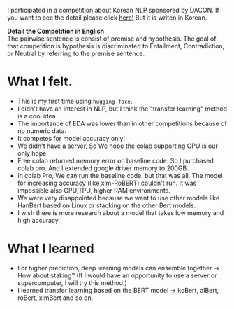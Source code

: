 I participated in a competition about Korean NLP sponsored by DACON.
If you want to see the detail please click [here!](https://dacon.io/competitions/official/235875/overview/description)
But it is writen in Korean.

**Detail the Competition in English**</br>
The pairwise sentence is consist of premise and hypothesis.
The goal of that competition is hypothesis is discriminated to Entailment, Contradiction, or Neutral by referring to the premise sentence.

# What I felt.
- This is my first time using `hugging face`.
- I didn't have an interest in NLP, but I think the "transfer learning" method is a cool idea.
- The importance of EDA was lower than in other competitions because of no numeric data.
- It competes for model accuracy only!
- We didn't have a server, So We hope the colab supporting GPU is our only hope.
- Free colab returned memory error on baseline code. So I purchased colab pro. And I extended google driver memory to 200GB.
- In colab Pro, We can run the baseline code, but that was all. The model for increasing accuracy (like xlm-RoBERT) couldn't run. It was impossible also GPU,TPU, higher RAM environments.
- We were very disappointed because we want to use other models like HanBert based on Linux or stacking on the other Bert models.
- I wish there is more research about a model that takes low memory and high accuracy.


# What I learned
- For higher prediction, deep learning models can ensemble together -> How about staking? (If I would have an opportunity to use a server or supercomputer, I will try this method.)
- I learned transfer learning based on the BERT model -> koBert, alBert, roBert, xlmBert and so on.

